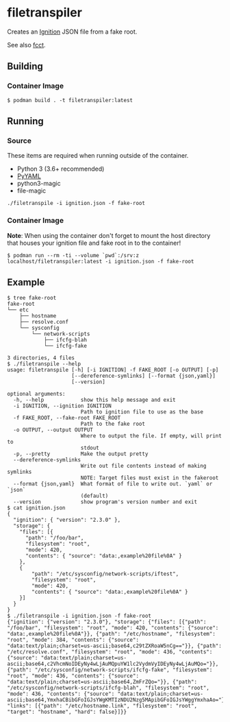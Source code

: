 # filetranspiler
Creates an [Ignition](https://github.com/coreos/ignition) JSON file from a fake root.

See also [fcct](https://github.com/coreos/fcct).

## Building

### Container Image
```
$ podman build . -t filetranspiler:latest
```

## Running

### Source

These items are required when running outside of the container.

- Python 3 (3.6+ recommended)
- [PyYAML](https://github.com/yaml/pyyaml)
- python3-magic
- file-magic

```
./filetranspile -i ignition.json -f fake-root
```

### Container Image
**Note**: When using the container don't forget to mount the host directory that houses your ignition
file and fake root in to the container!
```
$ podman run --rm -ti --volume `pwd`:/srv:z localhost/filetranspiler:latest -i ignition.json -f fake-root
```

## Example
```
$ tree fake-root
fake-root
└── etc
    ├── hostname
    ├── resolve.conf
    └── sysconfig
        └── network-scripts
            ├── ifcfg-blah
            └── ifcfg-fake

3 directories, 4 files
$ ./filetranspile --help
usage: filetranspile [-h] [-i IGNITION] -f FAKE_ROOT [-o OUTPUT] [-p]
                     [--dereference-symlinks] [--format {json,yaml}]
                     [--version]

optional arguments:
  -h, --help            show this help message and exit
  -i IGNITION, --ignition IGNITION
                        Path to ignition file to use as the base
  -f FAKE_ROOT, --fake-root FAKE_ROOT
                        Path to the fake root
  -o OUTPUT, --output OUTPUT
                        Where to output the file. If empty, will print to
                        stdout
  -p, --pretty          Make the output pretty
  --dereference-symlinks
                        Write out file contents instead of making symlinks
                        NOTE: Target files must exist in the fakeroot
  --format {json,yaml}  What format of file to write out. `yaml` or `json`
                        (default)
  --version             show program's version number and exit
$ cat ignition.json 
{
  "ignition": { "version": "2.3.0" },
  "storage": {
    "files": [{
      "path": "/foo/bar",
      "filesystem": "root",
      "mode": 420,
      "contents": { "source": "data:,example%20file%0A" }
    },
    {
        "path": "/etc/sysconfig/network-scripts/iftest",
        "filesystem": "root",
        "mode": 420,
        "contents": { "source": "data:,example%20file%0A" }
    }]
  }
}
$ ./filetranspile -i ignition.json -f fake-root
{"ignition": {"version": "2.3.0"}, "storage": {"files": [{"path": "/foo/bar", "filesystem": "root", "mode": 420, "contents": {"source": "data:,example%20file%0A"}}, {"path": "/etc/hostname", "filesystem": "root", "mode": 384, "contents": {"source": "data:text/plain;charset=us-ascii;base64,c29tZXRoaW5nCg=="}}, {"path": "/etc/resolve.conf", "filesystem": "root", "mode": 436, "contents": {"source": "data:text/plain;charset=us-ascii;base64,c2VhcmNoIDEyNy4wLjAuMQpuYW1lc2VydmVyIDEyNy4wLjAuMQo="}}, {"path": "/etc/sysconfig/network-scripts/ifcfg-fake", "filesystem": "root", "mode": 436, "contents": {"source": "data:text/plain;charset=us-ascii;base64,ZmFrZQo="}}, {"path": "/etc/sysconfig/network-scripts/ifcfg-blah", "filesystem": "root", "mode": 436, "contents": {"source": "data:text/plain;charset=us-ascii;base64,YmxhaCBibGFoIGJsYWgKMTIzNDU2Nzg5MApibGFoIGJsYWggYmxhaAo="}}], "links": [{"path": "/etc/hostname.link", "filesystem": "root", "target": "hostname", "hard": false}]}}
```
